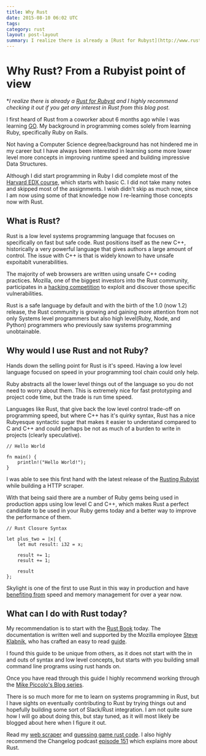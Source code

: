 ```yaml
---
title: Why Rust
date: 2015-08-10 06:02 UTC
tags:
category: rust
layout: post-layout
summary: I realize there is already a [Rust for Rubyst](http://www.rustforrubyists.com/) and I highly recommend checking it out if you get any interest in Rust from this blog post.
---
```

# Why Rust? From a Rubyist point of view

**I realize there is already a [Rust for Rubyst](http://www.rustforrubyists.com/) and I highly recommend checking it out if you get any interest in Rust from this blog post.*

I first heard of Rust from a coworker about 6 months ago while I was
learning [GO](https://golang.org/). My background in programming comes
solely from learning Ruby, specifically Ruby on Rails. 

Not having a Computer Science degree/background has not hindered me in
my career but I have always been interested in learning some more lower level more concepts in improving runtime speed and building impressive Data Structures.

Although I did start programming in Ruby I did complete most of the [Harvard EDX
course](https://cs50.harvard.edu/), which starts with basic C. I did not
take many notes and skipped most of the assignments. I wish didn't skip
as much now, since I am now using some of that knowledge now I re-learning those concepts now with Rust. 

## What is Rust?
Rust is a low level systems programming language that focuses on specifically on
fast but safe code. Rust positions itself as the new C++, historically a
very powerful language that gives authors a large amount of control.
The issue with C++ is that is widely known to have unsafe expoitablt
vunerabilities. 

The majority of web browsers are written using unsafe C++ coding practices. Mozilla, one of
the biggest investors into the Rust community, participates in a [hacking
competition](https://en.wikipedia.org/wiki/Pwn2Own) to exploit and
discover those
specific vulnerabilities.  

Rust is a safe language by default and with the birth of the 1.0 (now 1.2) release, the Rust community is
growing and gaining more attention from not only Systems level
programmers but also high level(Ruby, Node, and Python) programmers who
previously saw systems programming unobtainable. 

## Why would I use Rust and not Ruby?
Hands down the selling point for Rust is it's speed. Having a low level
language focused on speed in your programming tool chain could only
help. 

Ruby abstracts all the lower level things out of the language so you do
not need to worry about them. This is extremely nice for fast prototyping
and project code time, but the trade is run time speed. 

Languages like Rust, that give back the low level control trade-off on
programming speed, but where C++ has it's quirky syntax, Rust has a nice
Rubyesque syntactic sugar that makes it easier to understand compared to
C and C++ and could perhaps be not as much of a burden to write in
projects (clearly speculative). 

```
// Hello World

fn main() {
    println!("Hello World!");
}
```

I was able to see this first hand with the latest release of the [Rusting
Rubyist](https://medium.com/@mfpiccolo/a-rusting-rubyist-v-496fb7b1cbbf)
while building a HTTP scraper. 

With that being said there are a number of Ruby gems being used in
production apps using low level C and C++, which makes Rust a perfect
candidate to be used in your Ruby gems today and a better way to improve
the performance of them.

```
// Rust Closure Syntax

let plus_two = |x| {
    let mut result: i32 = x;

    result += 1;
    result += 1;

    result
};

```

Skylight is one of the first to use Rust in this way in production and have [benefiting from](https://news.ycombinator.com/item?id=8321767) speed and memory management for over a year now.  

## What can I do with Rust today?
My recommendation is to start with the [Rust Book](https://doc.rust-lang.org/stable/book/) today. The
documentation is written well and supported by the Mozilla employee [Steve
Klabnik](https://twitter.com/steveklabnik), who has crafted an easy to read [guide](https://doc.rust-lang.org/stable/book/).

I found this guide to be unique from others, as it does not start with the
in and outs of syntax and low level concepts, but starts with you
building small command line programs using rust hands on.

Once you have read through this guide I highly recommend working through
the [Mike Piccolo's Blog series](https://medium.com/@mfpiccolo/a-rusting-rubyist-v-496fb7b1cbbf).

There is so much more for me to learn on systems programming in Rust,
      but I have sights on eventually contributing to Rust by trying things out and
hopefully building some sort of Slack/Rust integration. I am not quite
sure how I will go about doing this, but stay tuned, as it will most
likely be blogged about here when I figure it out. 

Read my [web scraper](https://github.com/bdougie/rust_scraper) and [guessing game rust code](https://github.com/bdougie/guessing_game). 
I also highly recommend the Changelog podcast [episode 151](http://5by5.tv/changelog/151) which explains
more about Rust. 
